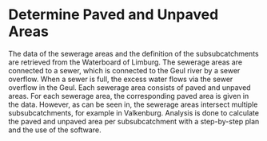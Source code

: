 # Determine Paved and Unpaved Areas

The data of the sewerage areas and the definition of the subsubcatchments are retrieved from the Waterboard of Limburg. The sewerage areas are connected to a sewer, which is connected to the Geul river by a sewer overflow. When a sewer is full, the excess water flows via the sewer overflow in the Geul. Each sewerage area consists of paved and unpaved areas. For each sewerage area, the corresponding paved area is given in the data. However, as can be seen in, the sewerage areas intersect multiple subsubcatchments, for example in Valkenburg. Analysis is done to calculate the paved and unpaved area per subsubcatchment with a step-by-step plan and the use of the software.

